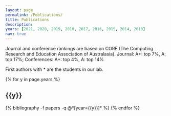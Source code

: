```yaml
---
layout: page
permalink: /Publications/
title: Publications
description: 
years: [2021, 2020, 2019, 2018, 2017, 2016, 2015, 2014, 2013]
nav: true
---
```


Journal and conference rankings are based on CORE (The Computing Research and Education Association of Australasia).
Journal: A+: top 7%, A: top 17%; 
Conferences: A+: top 4%, A: top 14%

First authors with * are the students in our lab. 

<div class="publications">

{% for y in page.years %}
  <h2 class="year">{{y}}</h2>
  {% bibliography -f papers -q @*[year={{y}}]* %}
{% endfor %}

</div>
